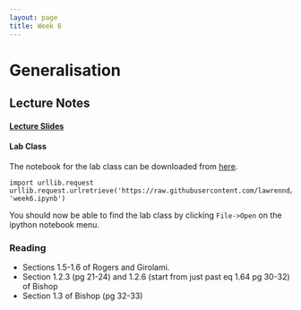 ```yaml
---
layout: page
title: Week 6
---
```


Generalisation
==============

Lecture Notes
-------------

#### [Lecture Slides](./assets/w6_generalisation.pdf)

#### Lab Class

The notebook for the lab class can be downloaded from
[here](http://nbviewer.ipython.org/github/lawrennd/mlai2015/blob/master/week6.ipynb).

    import urllib.request
    urllib.request.urlretrieve('https://raw.githubusercontent.com/lawrennd/mlai2015/master/week6.ipynb', 'week6.ipynb')

You should now be able to find the lab class by clicking `File->Open` on
the ipython notebook menu.

### Reading

-   Sections 1.5-1.6 of Rogers and Girolami.
-   Section 1.2.3 (pg 21-24) and 1.2.6 (start from just past eq 1.64 pg
    30-32) of Bishop
-   Section 1.3 of Bishop (pg 32-33)


